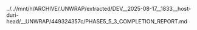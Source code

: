 ../..//mnt/h/ARCHIVE/.UNWRAP/extracted/DEV__2025-08-17__1833__host-duri-head/__UNWRAP/449324357c/PHASE5_5_3_COMPLETION_REPORT.md